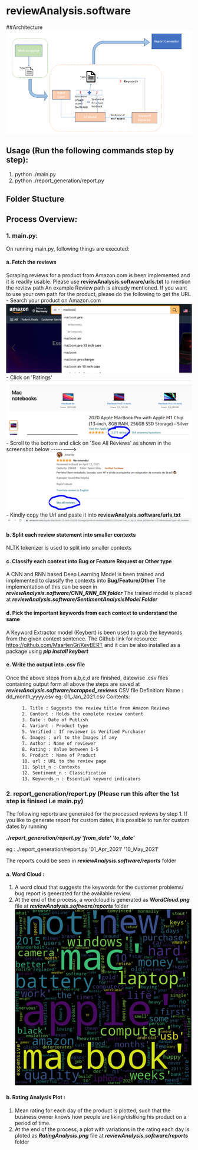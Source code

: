 # reviewAnalysis.software
##Architecture
![Image](https://github.com/sharathpandurajbaliga/reviewAnalysis.software/blob/main/Images/workflow.PNG)

## Usage (Run the following commands step by step):
1. python ./main.py 
2. python ./report_generation/report.py

## Folder Stucture
## Process Overview:
### 1. main.py:
   On running main.py, following things are executed:
#### a. Fetch the reviews
   Scraping reviews for a product from Amazon.com is been implemented and it is readily usable. Please use **reviewAnalysis.software/urls.txt** to mention the review path
      An example Review path is already mentioned. If you want to use your own path for the product, please do the following to get the URL
      - Search your product on Amazon.com
![Image](https://github.com/sharathpandurajbaliga/reviewAnalysis.software/blob/main/Images/1.PNG)
      - Click on 'Ratings'
![Images](https://github.com/sharathpandurajbaliga/reviewAnalysis.software/blob/main/Images/2.PNG)
      - Scroll to the bottom and click on 'See All Reviews' as shown in the screenshot below  --------> 
![Images](https://github.com/sharathpandurajbaliga/reviewAnalysis.software/blob/main/Images/3.PNG)
      - Kindly copy the Url and paste it into **reviewAnalysis.software/urls.txt**
![Images](https://github.com/sharathpandurajbaliga/reviewAnalysis.software/blob/main/Images/4.PNG)

#### b. Split each review statement into smaller contexts
   NLTK tokenizer is used to split into smaller contexts
#### c. Classify each context into Bug or Feature Request or Other type
   A CNN and RNN based Deep Learning Model is been trained and implemented to classify the contexts into **Bug/Feature/Other**
     The implementation of this can be seen in 
     ***reviewAnalysis.software/CNN_RNN_EN folder***
     The trained model is placed at 
     ***reviewAnalysis.software/SentimentAnalysisModel Folder***
#### d. Pick the important keywords from each context to understand the same
   A Keyword Extractor model (Keybert) is been used to grab the keywords from the given context sentence. The Github link for resource: https://github.com/MaartenGr/KeyBERT
   and it can be also installed as a package using 
     ***pip install keybert***
#### e. Write the output into .csv file
   Once the above steps from a,b,c,d are finished, datewise .csv files containing output form all above the steps are saved at 
     ***reviewAnalysis.software/scrapped_reviews***
     CSV file Definition:
      Name : dd_month_yyyy.csv eg: 01_Jan_2021.csv
      Contents:
      
          1. Title : Suggests the review title from Amazon Reviews
          2. Content : Holds the complete review content
          3. Date : Date of Publish
          4. Variant : Product type
          5. Verified : If reviewer is Verified Purchaser
          6. Images : url to the Images if any
          7. Author : Name of reviewer
          8. Rating : Value between 1-5
          9. Product : Name of Product
          10. url : URL to the review page
          11. Split_n : Contexts
          12. Sentiment_n : Classification 
          13. Keywords_n : Essential keyword indicators
       
### 2. report_generation/report.py (Please run this after the 1st step is finised i.e main.py)
  The following reports are generated for the processed reviews by step 1. If you like to generate report for custom dates, it is possible to run for custom dates by running 

***./report_generation/report.py 'from_date' 'to_date'***

eg : ./report_generation/report.py '01_Apr_2021' '10_May_2021'

  The reports could be seen in ***reviewAnalysis.software/reports*** folder
#### a. Word Cloud :
   1. A word cloud that suggests the keywords for the customer problems/ bug report is generated for the available review. 
   2. At the end of the process, a wordcloud is generated as ***WordCloud.png*** file at ***reviewAnalysis.software/reports*** folder
![Image](https://github.com/sharathpandurajbaliga/reviewAnalysis.software/blob/main/Images/wordcloud.jpg)

#### b. Rating Analysis Plot :
   1. Mean rating for each day of the product is plotted, such that the business owner knows how people are liking/disliking his product on a period of time.
   2. At the end of the process, a plot with variations in the rating each day is ploted as ***RatingAnalysis.png*** file at ***reviewAnalysis.software/reports*** folder 
   
     
     
    
    

